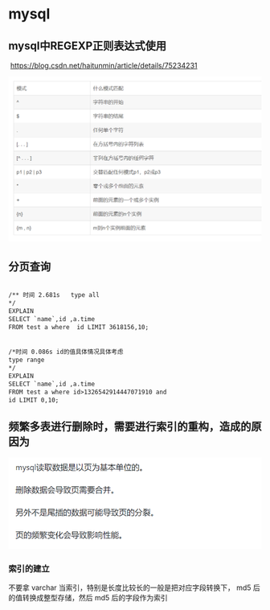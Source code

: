 # mysql

## mysql中REGEXP正则表达式使用

​		https://blog.csdn.net/haitunmin/article/details/75234231

![mysql中的REGEXP匹配规则](assets/mysql%E4%B8%AD%E7%9A%84REGEXP%E5%8C%B9%E9%85%8D%E8%A7%84%E5%88%99.PNG)

## 分页查询

```mysql

/** 时间 2.681s   type all
*/
EXPLAIN
SELECT `name`,id ,a.time
FROM test a where  id LIMIT 3618156,10;


/*时间 0.086s id的值具体情况具体考虑
type range
*/
EXPLAIN
SELECT `name`,id ,a.time
FROM test a where id>1326542914447071910 and
id LIMIT 0,10;
```

## 频繁多表进行删除时，需要进行索引的重构，造成的原因为

![image-20201207014815801](assets/image-20201207014815801.png)

### 索引的建立

不要拿 varchar 当索引，特别是长度比较长的一般是把对应字段转换下， md5 后的值转换成整型存储，然后 md5 后的字段作为索引

